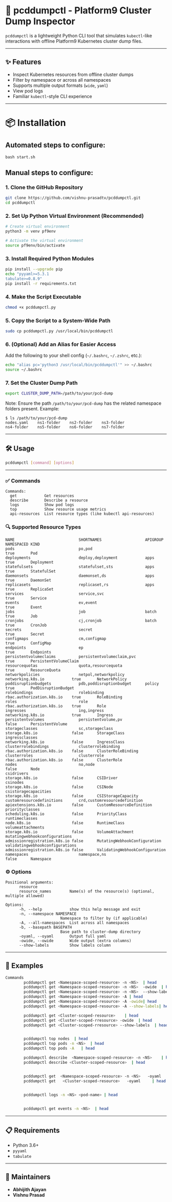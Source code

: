 # 🚀 pcddumpctl - Platform9 Cluster Dump Inspector

`pcddumpctl` is a lightweight Python CLI tool that simulates `kubectl`-like interactions with offline Platform9 Kubernetes cluster dump files.

---

## ✨ Features

- Inspect Kubernetes resources from offline cluster dumps
- Filter by namespace or across all namespaces
- Supports multiple output formats (`wide`, `yaml`)
- View pod logs
- Familiar `kubectl`-style CLI experience

---

# 📦 Installation

## Automated steps to configure:
```
bash start.sh
```

## Manual steps to configure:
### 1. Clone the GitHub Repository

```bash
git clone https://github.com/vishnu-prasadtv/pcddumpctl.git
cd pcddumpctl
```

### 2. Set Up Python Virtual Environment (Recommended)

```bash
# Create virtual environment
python3 -m venv pf9env

# Activate the virtual environment
source pf9env/bin/activate
```

### 3. Install Required Python Modules

```bash
pip install --upgrade pip
echo "pyyaml>=5.3.1
tabulate>=0.8.9"
pip install -r requirements.txt
```

### 4. Make the Script Executable

```bash
chmod +x pcddumpctl.py
```

### 5. Copy the Script to a System-Wide Path

```bash
sudo cp pcddumpctl.py /usr/local/bin/pcddumpctl
```

### 6. (Optional) Add an Alias for Easier Access

Add the following to your shell config (`~/.bashrc`, `~/.zshrc`, etc.):


```bash
echo "alias pc='python3 /usr/local/bin/pcddumpctl'" >> ~/.bashrc
source ~/.bashrc
```

### 7. Set the Cluster Dump Path

```bash
export CLUSTER_DUMP_PATH=/path/to/your/pcd-dump
```

Note: Ensure the path `/path/to/your/pcd-dump` has the related namespace folders present.
Example:
```
$ ls /path/to/your/pcd-dump
nodes.yaml    ns1-folder    ns2-folder    ns3-folder
ns4-folder    ns5-folder    ns6-folder    ns7-folder
```

---

## 🛠️ Usage

```bash
pcddumpctl [command] [options]
```

---

### ✅ Commands

```
Commands:
  get            Get resources
  describe       Describe a resource
  logs           Show pod logs
  top            Show resource usage metrics
  api-resources  List resource types (like kubectl api-resources)
```

### 🔍 Supported Resource Types

```
NAME                            SHORTNAMES                   APIGROUP                     NAMESPACED KIND
pods                            po,pod                                                    true       Pod
deployments                     deploy,deployment            apps                         true       Deployment
statefulsets                    statefulset,sts              apps                         true       StatefulSet
daemonsets                      daemonset,ds                 apps                         true       DaemonSet
replicasets                     replicaset,rs                apps                         true       ReplicaSet
services                        service,svc                                               true       Service
events                          ev,event                                                  true       Event
jobs                            job                          batch                        true       Job
cronjobs                        cj,cronjob                   batch                        true       CronJob
secrets                         secret                                                    true       Secret
configmaps                      cm,configmap                                              true       ConfigMap
endpoints                       ep                                                        true       Endpoints
persistentvolumeclaims          persistentvolumeclaim,pvc                                 true       PersistentVolumeClaim
resourcequotas                  quota,resourcequota                                       true       ResourceQuota
networkpolicies                 netpol,networkpolicy         networking.k8s.io            true       NetworkPolicy
poddisruptionbudgets            pdb,poddisruptionbudget      policy                       true       PodDisruptionBudget
rolebindings                    rolebinding                  rbac.authorization.k8s.io    true       RoleBinding
roles                           role                         rbac.authorization.k8s.io    true       Role
ingresses                       ing,ingress                  networking.k8s.io            true       Ingress
persistentvolumes               persistentvolume,pv                                       false      PersistentVolume
storageclasses                  sc,storageclass              storage.k8s.io               false      StorageClass
ingressclasses                                               networking.k8s.io            false      IngressClass
clusterrolebindings             clusterrolebinding           rbac.authorization.k8s.io    false      ClusterRoleBinding
clusterroles                    clusterrole                  rbac.authorization.k8s.io    false      ClusterRole
nodes                           no,node                                                   false      Node
csidrivers                                                   storage.k8s.io               false      CSIDriver
csinodes                                                     storage.k8s.io               false      CSINode
csistoragecapacities                                         storage.k8s.io               false      CSIStorageCapacity
customresourcedefinitions       crd,customresourcedefinition apiextensions.k8s.io         false      CustomResourceDefinition
priorityclasses                                              scheduling.k8s.io            false      PriorityClass
runtimeclasses                                               node.k8s.io                  false      RuntimeClass
volumeattachments                                            storage.k8s.io               false      VolumeAttachment
mutatingwebhookconfigurations                                admissionregistration.k8s.io false      MutatingWebhookConfiguration
validatingwebhookconfigurations                              admissionregistration.k8s.io false      ValidatingWebhookConfiguration
namespaces                      namespace,ns                                              false      Namespace
```

### ⚙️ Options

```
Positional arguments:
      resource
      resource_names        Name(s) of the resource(s) (optional, multiple allowed)

Options:
      -h, --help            show this help message and exit
      -n, --namespace NAMESPACE
                        Namespace to filter by (if applicable)
      -A, --all-namespaces  List across all namespaces
      -b, --basepath BASEPATH
                        Base path to cluster-dump directory
      -oyaml, --oyaml       Output full yaml
      -owide, --owide       Wide output (extra columns)
      --show-labels         Show labels column
```

---

## 🔧 Examples

```bash
Commands 
        pcddumpctl get <Namespace-scoped-resource> -n <NS>  | head 
        pcddumpctl get <Namespace-scoped-resource> -n <NS>  -owide  | head 
        pcddumpctl get <Namespace-scoped-resource> -n <NS>  --show-labels  | head 
        pcddumpctl get <Namespace-scoped-resource> -A | head 
        pcddumpctl get <Namespace-scoped-resource> -A -owide| head 
        pcddumpctl get <Namespace-scoped-resource> -A --show-labels| head 

        pcddumpctl get <Cluster-scoped-resource>    | head 
        pcddumpctl get <Cluster-scoped-rresource> -owide  | head 
        pcddumpctl get <Cluster-scoped-rresource> --show-labels  | head 


        pcddumpctl top nodes  | head 
        pcddumpctl top pods -n <NS>  | head 
        pcddumpctl top pods -A   | head 

        pcddumpctl describe  <Namespace-scoped-resource> -n <NS>    | head 
        pcddumpctl describe <Cluster-scoped-resource>  | head 


        pcddumpctl get  <Namespace-scoped-resource> -n <NS>   -oyaml  | head 
        pcddumpctl get   <Cluster-scoped-resource>   -oyaml     | head 


        pcddumpctl logs -n <NS> <pod-name> | head 

    
        pcddumpctl get events -n <NS>  | head 
```

---

## 📋 Requirements

- Python 3.6+
- `pyyaml`
- `tabulate`

---

## 👥 Maintainers

- **Abhijith Ajayan**
- **Vishnu Prasad**
